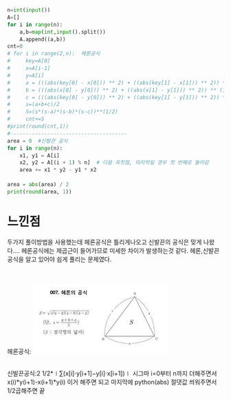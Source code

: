 ```py
n=int(input())
A=[]
for i in range(n):
    a,b=map(int,input().split())
    A.append((a,b))
cnt=0
# for i in range(2,n):  헤론공식
#     key=A[0]
#     x=A[i-1]
#     y=A[i]
#     a = (((abs(key[0] - x[0])) ** 2) + ((abs(key[1] - x[1])) ** 2)) ** (1 / 2) #key,x
#     b = (((abs(x[0] - y[0])) ** 2) + ((abs(x[1] - y[1])) ** 2)) ** (1 / 2) #x,y
#     c = (((abs(key[0] - y[0])) ** 2) + ((abs(key[1] - y[1])) ** 2)) ** (1 / 2) #key,y
#     s=(a+b+c)/2
#     S=(s*(s-a)*(s-b)*(s-c))**(1/2)
#     cnt+=S
#print(round(cnt,1))
#--------------------------------------
area = 0  #신발끈 공식
for i in range(n):
    x1, y1 = A[i]
    x2, y2 = A[(i + 1) % n]  # 다음 꼭짓점, 마지막일 경우 첫 번째로 돌아감
    area += x1 * y2 - y1 * x2

area = abs(area) / 2
print(round(area, 1))
```

<h1>느낀점</h1>
두가지 풀이방법을 사용했는데 헤론공식은 틀리게나오고 신발끈의 공식은 맞게 나왔다.... 헤론공식에는 제곱근이 들어가므로 미세한 차이가 발생하는것 같다.
헤론,신발끈 공식을 알고 있어야 쉽게 풀리는 문제였다.<br><br><br>

헤론공식: <img src="https://github.com/SeungMin2001/TIL_PS/blob/main/BOJ_py/%E1%84%92%E1%85%A6%E1%84%85%E1%85%A9%E1%86%AB%E1%84%80%E1%85%A9%E1%86%BC%E1%84%89%E1%85%B5%E1%86%A8.jpeg"><br><br>

신발끈공식:2
1/2*∣∑(x[i]⋅y[i+1]−y[i]⋅x[i+1])∣
시그마 i=0부터 n까지 더해주면서 x(i)*y(i+1)-x(i+1)*y(i) 이거 해주면 되고 마지막에 python(abs) 절댓값 씌워주면서 1/2곱해주면 끝

